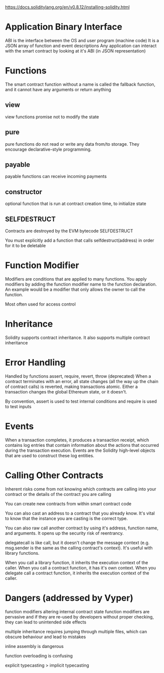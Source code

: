 https://docs.soliditylang.org/en/v0.8.12/installing-solidity.html

# Application Binary Interface
ABI is the interface between the OS and user program (machine code)
It is a JSON array of function and event descriptions
Any application can interact with the smart contract by looking at it's ABI (in JSON representation)

# Functions
The smart contract function without a name is called the fallback function, and it cannot have any arguments or return anything

## view
view functions promise not to modify the state
## pure
pure functions do not read or write any data from/to storage. They encourage declarative-style programming.
## payable
payable functions can receive incoming payments
## constructor
optional function that is run at contract creation time, to initialize state

## SELFDESTRUCT
Contracts are destroyed by the EVM bytecode SELFDESTRUCT

You must explicitly add a function that calls selfdestruct(address) in order for it to be deletable

# Function Modifier
Modifiers are conditions that are applied to many functions. You apply modifiers by adding the function modifier name to the function declaration. An example would be a modifier that only allows the owner to call the function.

Most often used for access control

# Inheritance
Solidity supports contract inheritance. It also supports multiple contract inheritance

# Error Handling
Handled by functions assert, require, revert, throw (deprecated)
When a contract terminates with an error, all state changes (all the way up the chain of contract calls) is reverted, making transactions atomic. Either a transaction changes the global Ethereum state, or it doesn't.

By convention, assert is used to test internal conditions and require is used to test inputs

# Events
When a transaction completes, it produces a transaction receipt, which contains log entries that contain information about the actions that occurred during the transaction execution. Events are the Solidity high-level objects that are used to construct these log entities.

# Calling Other Contracts
Inherent risks come from not knowing which contracts are calling into your contract or the details of the contract you are calling

You can create new contracts from within smart contract code

You can also cast an address to a contract that you already know. It's vital to know that the instance you are casting is the correct type.

You can also raw call another contract by using it's address, function name, and arguments. It opens up the security risk of reentrancy.

delegatecall is like call, but it doesn't change the message context (e.g. msg.sender is the same as the calling contract's context). It's useful with library functions.

When you call a library function, it inherits the execution context of the caller. When you call a contract function, it has it's own context. When you delegate call a contract function, it inherits the execution context of the caller.



# Dangers (addressed by Vyper)
function modifiers altering internal contract state
function modifiers are pervasive and if they are re-used by developers without proper checking, they can lead to unintended side effects

multiple inheritance requires jumping through multiple files, which can obscure behaviour and lead to mistakes

inline assembly is dangerous

function overloading is confusing

explicit typecasting > implicit typecasting

